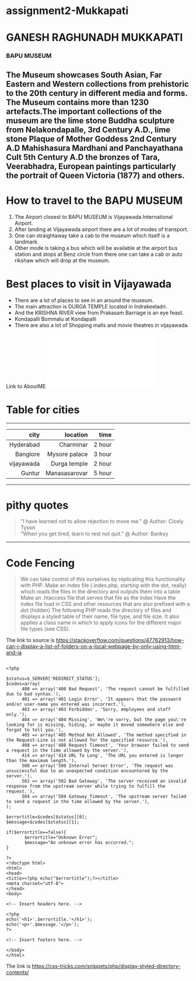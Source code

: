 # assignment2-Mukkapati
# GANESH RAGHUNADH MUKKAPATI
### BAPU MUSEUM
The Museum showcases South Asian, Far Eastern and Western collections from prehistoric to the 20th century in different media and forms. The Museum contains more than 1230 artefacts.The important collections of the museum are the **lime stone Buddha sculpture** from Nelakondapalle, 3rd Century A.D., **lime stone Plaque of Mother Goddess** 2nd Century A.D Mahishasura Mardhani and Panchayathana Cult 5th Century A.D the bronzes of Tara, Veerabhadra, European paintings particularly the portrait of Queen Victoria (1877) and others.
---

# How to travel to the BAPU MUSEUM
1. The Airport closest to BAPU MUSEUM is Vijayawada International Airport.
2. After landing at Vijayawada airport there are a lot of modes of transport.
3. One can straightaway take a cab to the museum which itself is a landmark.
4. Other mode is taking a bus which will be available at the airport bus station and stops at Benz circle from there one can take a cab or auto rikshaw which will drop at the museum.
# Best places to visit in Vijayawada
* There are a lot of places to see in an around the museum.
* The main attraction is DURGA TEMPLE located in Indrakeeladri.
* And the KRISHNA RIVER view from Prakasam Barriage is an eye feast.
* Kondapalli Bommalu at Kondapalli
* There are also a lot of Shopping malls and movie theatres in vijayawada.

Link to AboutME ![AboutMe](AboutMe.md)

# Table for cities
--- 
| city      | location     | time   |
| ---:      | ---:         |    ---:|
| Hyderabad | Charminar    | 2 hour |
| Banglore  | Mysore palace| 3 hour |
| vijayawada| Durga temple | 2 hour |
| Guntur    | Manasasarovar| 5 hour |
---
# pithy quotes
> "I have learned not to allow rejection to move me."
>@ Author: Cicely Tyson<br>
>"When you get tired, learn to rest not quit."
>@ Author: Banksy<br>

---
# Code Fencing
>We can take control of this ourselves by replicating this functionality with PHP. Make an index file (.index.php, starting with the dot, really) which reads the files in the directory and outputs them into a table
Make an .htaccess file that serves that file as the index
Have the index file load in CSS and other resources that are also prefixed with a dot (hidden)
The following PHP reads the directory of files and displays a styled table of their name, file type, and file size. It also applies a class name in which to apply icons for the different major file types (see CSS).


The link to source is <https://stackoverflow.com/questions/47762913/how-can-i-display-a-list-of-folders-on-a-local-webpage-by-only-using-html-and-ja>

```

<?php

$status=$_SERVER['REDIRECT_STATUS'];
$codes=array(
      400 => array('400 Bad Request', 'The request cannot be fulfilled due to bad syntax.'),
      401 => array('401 Login Error', 'It appears that the password and/or user-name you entered was incorrect.'),
      403 => array('403 Forbidden', 'Sorry, employees and staff only.'),
      404 => array('404 Missing', 'We\'re sorry, but the page you\'re looking for is missing, hiding, or maybe it moved somewhere else and forgot to tell you.'),
      405 => array('405 Method Not Allowed', 'The method specified in the Request-Line is not allowed for the specified resource.'),
      408 => array('408 Request Timeout', 'Your browser failed to send a request in the time allowed by the server.'),
      414 => array('414 URL To Long', 'The URL you entered is longer than the maximum length.'),
      500 => array('500 Internal Server Error', 'The request was unsuccessful due to an unexpected condition encountered by the server.'),
      502 => array('502 Bad Gateway', 'The server received an invalid response from the upstream server while trying to fulfill the request.'),
      504 => array('504 Gateway Timeout', 'The upstream server failed to send a request in the time allowed by the server.'),
);

$errortitle=$codes[$status][0];
$message=$codes[$status][1];

if($errortitle==false){
       $errortitle="Unknown Error";
       $message="An unknown error has occurred.";
}

?>
<!doctype html>
<html>
<head>
<title><?php echo("$errortitle");?></title>
<meta charset="utf-8">
</head>
<body>

<!-- Insert headers here. -->

<?php
echo('<h1>'.$errortitle.'</h1>');
echo('<p>'.$message.'</p>');
?>

<!-- Insert footers here. -->

</body>
</html>

```


The link is <https://css-tricks.com/snippets/php/display-styled-directory-contents/>

